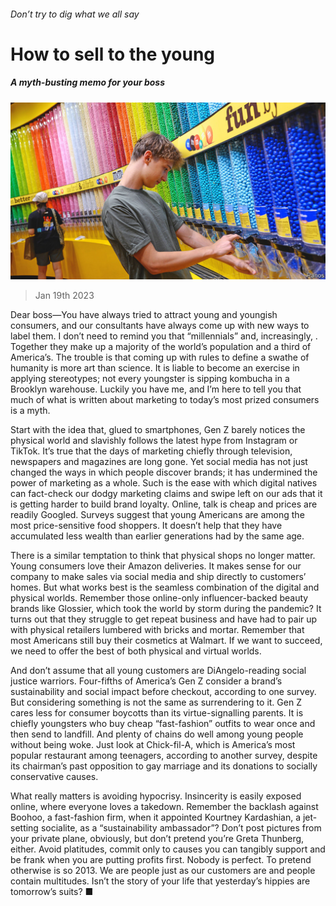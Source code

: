 ###### Don’t try to dig what we all say

# How to sell to the young 

##### A myth-busting memo for your boss 

![image](images/20230121_LDP001.jpg) 

> Jan 19th 2023 

Dear boss—You have always tried to attract young and youngish consumers, and our consultants have always come up with new ways to label them. I don’t need to remind you that “millennials” and, increasingly, . Together they make up a majority of the world’s population and a third of America’s. The trouble is that coming up with rules to define a swathe of humanity is more art than science. It is liable to become an exercise in applying stereotypes; not every youngster is sipping kombucha in a Brooklyn warehouse. Luckily you have me, and I’m here to tell you that much of what is written about marketing to today’s most prized consumers is a myth.

Start with the idea that, glued to smartphones, Gen Z barely notices the physical world and slavishly follows the latest hype from Instagram or TikTok. It’s true that the days of marketing chiefly through television, newspapers and magazines are long gone. Yet social media has not just changed the ways in which people discover brands; it has undermined the power of marketing as a whole. Such is the ease with which digital natives can fact-check our dodgy marketing claims and swipe left on our ads that it is getting harder to build brand loyalty. Online, talk is cheap and prices are readily Googled. Surveys suggest that young Americans are among the most price-sensitive food shoppers. It doesn’t help that they have accumulated less wealth than earlier generations had by the same age.

There is a similar temptation to think that physical shops no longer matter. Young consumers love their Amazon deliveries. It makes sense for our company to make sales via social media and ship directly to customers’ homes. But what works best is the seamless combination of the digital and physical worlds. Remember those online-only influencer-backed beauty brands like Glossier, which took the world by storm during the pandemic? It turns out that they struggle to get repeat business and have had to pair up with physical retailers lumbered with bricks and mortar. Remember that most Americans still buy their cosmetics at Walmart. If we want to succeed, we need to offer the best of both physical and virtual worlds.

And don’t assume that all young customers are DiAngelo-reading social justice warriors. Four-fifths of America’s Gen Z consider a brand’s sustainability and social impact before checkout, according to one survey. But considering something is not the same as surrendering to it. Gen Z cares less for consumer boycotts than its virtue-signalling parents. It is chiefly youngsters who buy cheap “fast-fashion” outfits to wear once and then send to landfill. And plenty of chains do well among young people without being woke. Just look at Chick-fil-A, which is America’s most popular restaurant among teenagers, according to another survey, despite its chairman’s past opposition to gay marriage and its donations to socially conservative causes.

What really matters is avoiding hypocrisy. Insincerity is easily exposed online, where everyone loves a takedown. Remember the backlash against Boohoo, a fast-fashion firm, when it appointed Kourtney Kardashian, a jet-setting socialite, as a “sustainability ambassador”? Don’t post pictures from your private plane, obviously, but don’t pretend you’re Greta Thunberg, either. Avoid platitudes, commit only to causes you can tangibly support and be frank when you are putting profits first. Nobody is perfect. To pretend otherwise is so 2013. We are people just as our customers are and people contain multitudes. Isn’t the story of your life that yesterday’s hippies are tomorrow’s suits? ■


